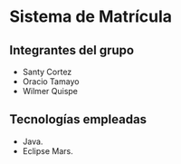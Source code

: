 # Sistema de Matrícula

## Integrantes del grupo

- Santy Cortez
- Oracio Tamayo
- Wilmer Quispe

## Tecnologías empleadas

 - Java.
 - Eclipse Mars.